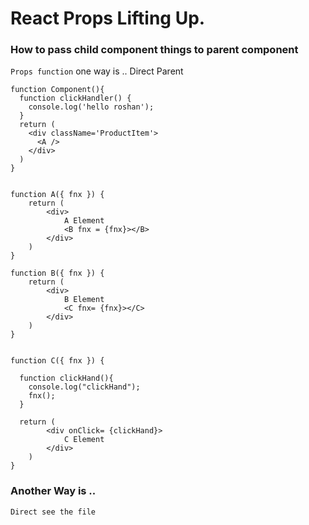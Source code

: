 # React Props Lifting Up. 

### How to pass child component things to parent component 
```Props function```
one way is .. Direct Parent 

```
function Component(){
  function clickHandler() {
    console.log('hello roshan');
  }
  return (
    <div className='ProductItem'>
      <A />  
    </div>
  )
}


function A({ fnx }) {
    return (
        <div>
            A Element
            <B fnx = {fnx}></B>
        </div>
    )
}

function B({ fnx }) {
    return (
        <div>
            B Element
            <C fnx= {fnx}></C>
        </div>
    )
}


function C({ fnx }) {

  function clickHand(){
    console.log("clickHand");
    fnx(); 
  }

  return (
        <div onClick= {clickHand}>
            C Element
        </div>
    )
}

``` 
### Another Way is .. 
```
Direct see the file
```

